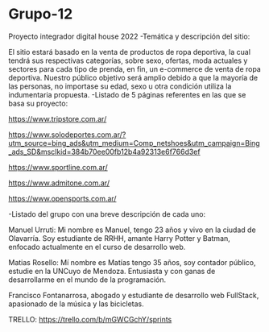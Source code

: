 # Grupo-12
Proyecto integrador digital house 2022
-Temática y descripción del sitio:

El sitio estará basado en la venta de productos de ropa deportiva, la cual tendrá sus respectivas categorías, sobre sexo, ofertas, moda actuales y sectores para cada tipo de prenda, en fin, un e-commerce de venta de ropa deportiva.
Nuestro público objetivo será amplio debido a que la mayoría de las personas, no importase su edad, sexo u otra condición utiliza la indumentaria propuesta.
-Listado de 5 páginas referentes en las que se basa su proyecto:


https://www.tripstore.com.ar/

https://www.solodeportes.com.ar/?utm_source=bing_ads&utm_medium=Comp_netshoes&utm_campaign=Bing_ads_SD&msclkid=384b70ee00fb12b4a92313e6f766d3ef

https://www.sportline.com.ar/

https://www.admitone.com.ar/

https://www.opensports.com.ar/

-Listado del grupo con una breve descripción de cada uno:

Manuel Urruti: Mi nombre es Manuel, tengo 23 años y vivo en la ciudad de Olavarría. Soy estudiante de RRHH, amante Harry Potter y Batman, enfocado actualmente en el curso de desarrollo web.

Matias Rosello: Mí nombre es Matías tengo 35 años, soy contador público, estudie en la UNCuyo de Mendoza. Entusiasta y con ganas de desarrollarme en el mundo de la programación.

Francisco Fontanarrosa, abogado y estudiante de desarrollo web FullStack,  apasionado de la música y las bicicletas.

TRELLO:
https://trello.com/b/mGWCGchY/sprints
